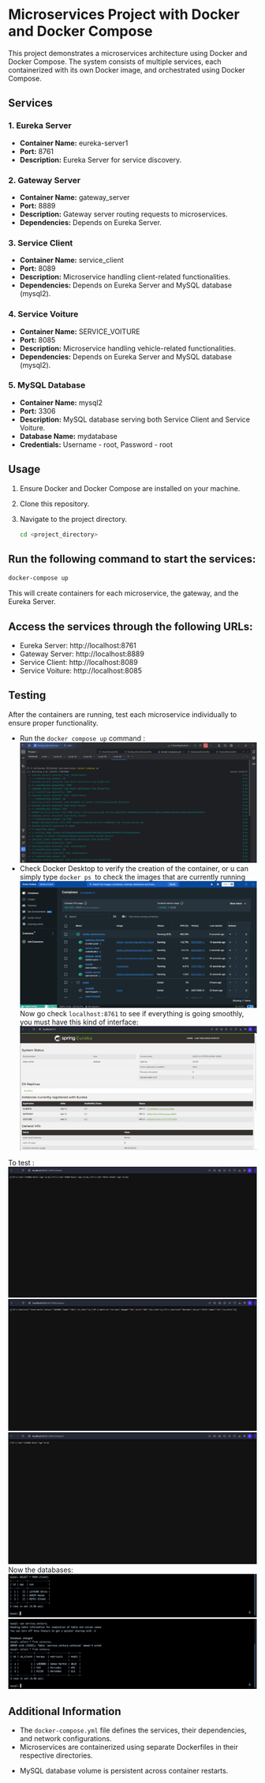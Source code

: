 # Microservices Project with Docker and Docker Compose

This project demonstrates a microservices architecture using Docker and Docker Compose. The system consists of multiple services, each containerized with its own Docker image, and orchestrated using Docker Compose.

## Services

### 1. Eureka Server

- **Container Name:** eureka-server1
- **Port:** 8761
- **Description:** Eureka Server for service discovery.

### 2. Gateway Server

- **Container Name:** gateway_server
- **Port:** 8889
- **Description:** Gateway server routing requests to microservices.
- **Dependencies:** Depends on Eureka Server.

### 3. Service Client

- **Container Name:** service_client
- **Port:** 8089
- **Description:** Microservice handling client-related functionalities.
- **Dependencies:** Depends on Eureka Server and MySQL database (mysql2).

### 4. Service Voiture

- **Container Name:** SERVICE_VOITURE
- **Port:** 8085
- **Description:** Microservice handling vehicle-related functionalities.
- **Dependencies:** Depends on Eureka Server and MySQL database (mysql2).

### 5. MySQL Database

- **Container Name:** mysql2
- **Port:** 3306
- **Description:** MySQL database serving both Service Client and Service Voiture.
- **Database Name:** mydatabase
- **Credentials:** Username - root, Password - root

## Usage

1. Ensure Docker and Docker Compose are installed on your machine.
2. Clone this repository.
3. Navigate to the project directory.

   ```bash
   cd <project_directory>
   ```

## Run the following command to start the services:

   ```bash
   docker-compose up
   ```
This will create containers for each microservice, the gateway, and the Eureka Server.

## Access the services through the following URLs:

- Eureka Server: http://localhost:8761
- Gateway Server: http://localhost:8889
- Service Client: http://localhost:8089
- Service Voiture: http://localhost:8085
## Testing
After the containers are running, test each microservice individually to ensure proper functionality.

* Run the ```docker compose up``` command :
![Architecture](/Demonstration/1.png)
* Check Docker Desktop to verify the creation of the container, or u can simply type ```docker ps ```to check the images that are currently running 
![Architecture](/Demonstration/4.png)
Now go check ```localhost:8761``` to see if everything is going smoothly, you must have this kind of interface:
![Architecture](/Demonstration/6.png)

To test :
![Architecture](/Demonstration/7.png)
![Architecture](/Demonstration/8.png)
![Architecture](/Demonstration/12.png)
Now the databases:
![Architecture](/Demonstration/10.png)
![Architecture](/Demonstration/11.png)


## Additional Information
- The `docker-compose.yml` file defines the services, their dependencies, and network configurations.
- Microservices are containerized using separate Dockerfiles in their respective directories.
* MySQL database volume is persistent across container restarts.













